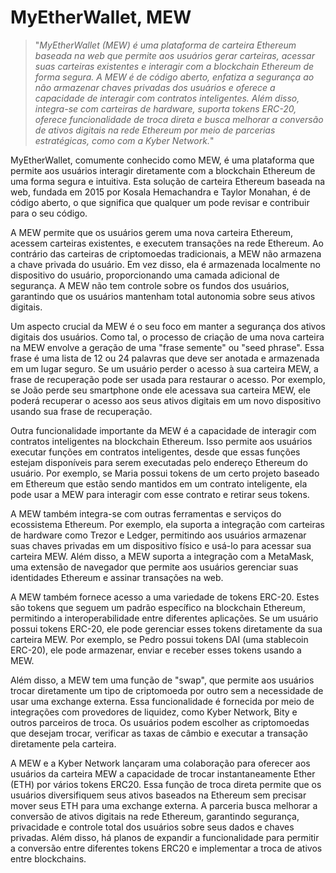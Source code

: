 # MyEtherWallet, MEW

>"*MyEtherWallet (MEW) é uma plataforma de carteira Ethereum baseada na web que permite aos usuários gerar carteiras, acessar suas carteiras existentes e interagir com a blockchain Ethereum de forma segura. A MEW é de código aberto, enfatiza a segurança ao não armazenar chaves privadas dos usuários e oferece a capacidade de interagir com contratos inteligentes. Além disso, integra-se com carteiras de hardware, suporta tokens ERC-20, oferece funcionalidade de troca direta e busca melhorar a conversão de ativos digitais na rede Ethereum por meio de parcerias estratégicas, como com a Kyber Network.*"

MyEtherWallet, comumente conhecido como MEW, é uma plataforma que permite aos usuários interagir diretamente com a blockchain Ethereum de uma forma segura e intuitiva. Esta solução de carteira Ethereum baseada na web, fundada em 2015 por Kosala Hemachandra e Taylor Monahan, é de código aberto, o que significa que qualquer um pode revisar e contribuir para o seu código.

A MEW permite que os usuários gerem uma nova carteira Ethereum, acessem carteiras existentes, e executem transações na rede Ethereum. Ao contrário das carteiras de criptomoedas tradicionais, a MEW não armazena a chave privada do usuário. Em vez disso, ela é armazenada localmente no dispositivo do usuário, proporcionando uma camada adicional de segurança. A MEW não tem controle sobre os fundos dos usuários, garantindo que os usuários mantenham total autonomia sobre seus ativos digitais.

Um aspecto crucial da MEW é o seu foco em manter a segurança dos ativos digitais dos usuários. Como tal, o processo de criação de uma nova carteira na MEW envolve a geração de uma "frase semente" ou "seed phrase". Essa frase é uma lista de 12 ou 24 palavras que deve ser anotada e armazenada em um lugar seguro. Se um usuário perder o acesso à sua carteira MEW, a frase de recuperação pode ser usada para restaurar o acesso. Por exemplo, se João perde seu smartphone onde ele acessava sua carteira MEW, ele poderá recuperar o acesso aos seus ativos digitais em um novo dispositivo usando sua frase de recuperação.

Outra funcionalidade importante da MEW é a capacidade de interagir com contratos inteligentes na blockchain Ethereum. Isso permite aos usuários executar funções em contratos inteligentes, desde que essas funções estejam disponíveis para serem executadas pelo endereço Ethereum do usuário. Por exemplo, se Maria possui tokens de um certo projeto baseado em Ethereum que estão sendo mantidos em um contrato inteligente, ela pode usar a MEW para interagir com esse contrato e retirar seus tokens.

A MEW também integra-se com outras ferramentas e serviços do ecossistema Ethereum. Por exemplo, ela suporta a integração com carteiras de hardware como Trezor e Ledger, permitindo aos usuários armazenar suas chaves privadas em um dispositivo físico e usá-lo para acessar sua carteira MEW. Além disso, a MEW suporta a integração com a MetaMask, uma extensão de navegador que permite aos usuários gerenciar suas identidades Ethereum e assinar transações na web.

A MEW também fornece acesso a uma variedade de tokens ERC-20. Estes são tokens que seguem um padrão específico na blockchain Ethereum, permitindo a interoperabilidade entre diferentes aplicações. Se um usuário possui tokens ERC-20, ele pode gerenciar esses tokens diretamente da sua carteira MEW. Por exemplo, se Pedro possui tokens DAI (uma stablecoin ERC-20), ele pode armazenar, enviar e receber esses tokens usando a MEW.

Além disso, a MEW tem uma função de "swap", que permite aos usuários trocar diretamente um tipo de criptomoeda por outro sem a necessidade de usar uma exchange externa. Essa funcionalidade é fornecida por meio de integrações com provedores de liquidez, como Kyber Network, Bity e outros parceiros de troca. Os usuários podem escolher as criptomoedas que desejam trocar, verificar as taxas de câmbio e executar a transação diretamente pela carteira.

A MEW e a Kyber Network lançaram uma colaboração para oferecer aos usuários da carteira MEW a capacidade de trocar instantaneamente Ether (ETH) por vários tokens ERC20. Essa função de troca direta permite que os usuários diversifiquem seus ativos baseados na Ethereum sem precisar mover seus ETH para uma exchange externa. A parceria busca melhorar a conversão de ativos digitais na rede Ethereum, garantindo segurança, privacidade e controle total dos usuários sobre seus dados e chaves privadas. Além disso, há planos de expandir a funcionalidade para permitir a conversão entre diferentes tokens ERC20 e implementar a troca de ativos entre blockchains.